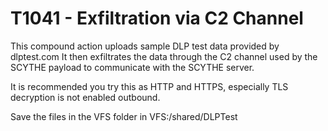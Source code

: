 # T1041 - Exfiltration via C2 Channel

This compound action uploads sample DLP test data provided by dlptest.com It then exfiltrates the data through the C2 channel used by the SCYTHE payload to communicate with the SCYTHE server.

It is recommended you try this as HTTP and HTTPS, especially TLS decryption is not enabled outbound.

Save the files in the VFS folder in VFS:/shared/DLPTest 